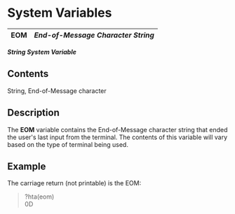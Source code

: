 # System Variables

**EOM** |  **_End-of-Message Character String_**  
---|---  
  
**_String System Variable_**

##  Contents

String, End-of-Message character

##  Description

The **EOM** variable contains the End-of-Message character string that ended the user's last input from the terminal. The contents of this variable will vary based on the type of terminal being used.

##  Example

The carriage return (not printable) is the EOM:

> ?hta(eom)  
>  0D
